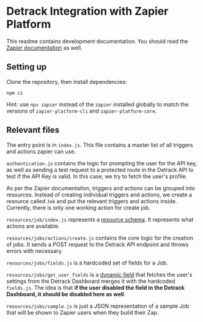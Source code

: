 # Detrack Integration with Zapier Platform

This readme contains development documentation. You should read the [Zapier documentation](https://platform.zapier.com/cli_docs/docs) as well.

## Setting up

Clone the repository, then install dependencies:

`npm ci`

Hint: use `npx zapier` instead of the `zapier` installed globally to match the versions of `zapier-platform-cli` and `zapier-platform-core`.

## Relevant files

The entry point is in `index.js`. This file contains a master list of all triggers and actions zapier can use.

`authentication.js` contains the logic for prompting the user for the API key, as well as sending a test request to a protected route in the Detrack API to test if the API Key is valid. In this case, we try to fetch the user's profile.

As per the Zapier documentaiton, triggers and actions can be grouped into resources. Instead of creating individual triggers and actions, we create a resource called `Job` and put the relevant triggers and actions inside. Currently, there is only one working action for create job.

`resources/job/index.js` represents a [resource schema](https://github.com/zapier/zapier-platform/blob/master/packages/schema/docs/build/schema.md#resourceschema). It represents what actions are available.

`resources/jobs/actions/create.js` contains the core logic for the creation of jobs. It sends a POST request to the Detrack API endpoint and throws errors with necessary.

`resources/jobs/fields.js` is a hardcoded set of fields for a Job.

`resources/jobs/get_user_fields` is a [dynamic field](https://platform.zapier.com/cli_docs/docs#customdynamic-fields) that fetches the user's settings from the Detrack Dashboard merges it with the hardcoded `fields.js`. The idea is that **if the user disabled the field in the Detrack Dashboard, it should be disabled here as well**.

`resources/jobs/sample.js` is just a JSON representation of a sample Job that will be shown to Zapier users when they build their Zap.